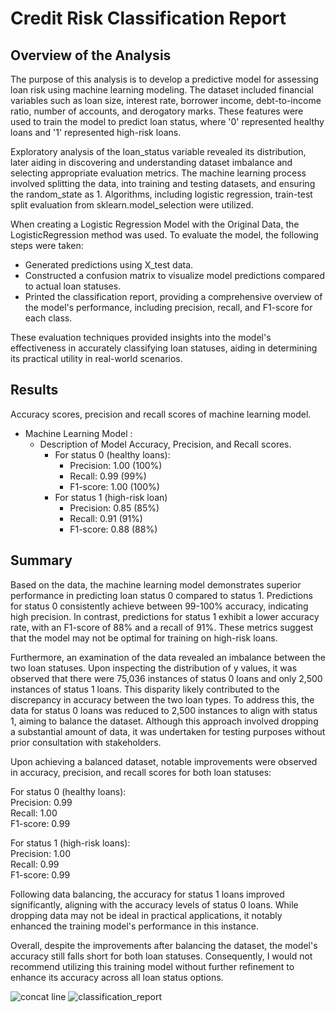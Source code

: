 # Credit Risk Classification Report

## Overview of the Analysis

The purpose of this analysis is to develop a predictive model for assessing loan risk using machine learning modeling. The dataset included financial variables such as loan size, interest rate, borrower income, debt-to-income ratio, number of accounts, and derogatory marks. These features were used to train the model to predict loan status, where '0' represented healthy loans and '1' represented high-risk loans.

Exploratory analysis of the loan_status variable revealed its distribution, later aiding in discovering and understanding dataset imbalance and selecting appropriate evaluation metrics. The machine learning process involved splitting the data, into training and testing datasets, and ensuring the random_state as 1. Algorithms, including logistic regression, train-test split evaluation from sklearn.model_selection were utilized.

When creating a Logistic Regression Model with the Original Data, the LogisticRegression method was used. To evaluate the model, the following steps were taken:

- Generated predictions using X_test data.
- Constructed a confusion matrix to visualize model predictions compared to actual loan statuses.
- Printed the classification report, providing a comprehensive overview of the model's performance, including precision, recall, and F1-score for each class.
  
These evaluation techniques provided insights into the model's effectiveness in accurately classifying loan statuses, aiding in determining its practical utility in real-world scenarios.

## Results

Accuracy scores, precision and recall scores of machine learning model.

* Machine Learning Model :
    * Description of Model Accuracy, Precision, and Recall scores.
        * For status 0 (healthy loans):
            - Precision: 1.00 (100%)
            - Recall: 0.99 (99%)
            - F1-score: 1.00 (100%)
        * For status 1 (high-risk loan)
            - Precision: 0.85 (85%)
            - Recall: 0.91 (91%)
            - F1-score: 0.88 (88%)


## Summary

Based on the data, the machine learning model demonstrates superior performance in predicting loan status 0 compared to status 1. Predictions for status 0 consistently achieve between 99-100% accuracy, indicating high precision. In contrast, predictions for status 1 exhibit a lower accuracy rate, with an F1-score of 88% and a recall of 91%. These metrics suggest that the model may not be optimal for training on high-risk loans.

Furthermore, an examination of the data revealed an imbalance between the two loan statuses. Upon inspecting the distribution of y values, it was observed that there were 75,036 instances of status 0 loans and only 2,500 instances of status 1 loans. This disparity likely contributed to the discrepancy in accuracy between the two loan types. To address this, the data for status 0 loans was reduced to 2,500 instances to align with status 1, aiming to balance the dataset. Although this approach involved dropping a substantial amount of data, it was undertaken for testing purposes without prior consultation with stakeholders.

Upon achieving a balanced dataset, notable improvements were observed in accuracy, precision, and recall scores for both loan statuses:

For status 0 (healthy loans):<br>
Precision: 0.99<br>
Recall: 1.00<br>
F1-score: 0.99<br>

For status 1 (high-risk loans):<br>
Precision: 1.00<br>
Recall: 0.99<br>
F1-score: 0.99<br>

Following data balancing, the accuracy for status 1 loans improved significantly, aligning with the accuracy levels of status 0 loans. While dropping data may not be ideal in practical applications, it notably enhanced the training model's performance in this instance.

Overall, despite the improvements after balancing the dataset, the model's accuracy still falls short for both loan statuses. Consequently, I would not recommend utilizing this training model without further refinement to enhance its accuracy across all loan status options. 

![concat line](https://github.com/teelam1910/credit-risk-classification/assets/132629216/a2d693bb-cc67-4bcb-a0b3-46d2c7520977)
![classification_report](https://github.com/teelam1910/credit-risk-classification/assets/132629216/f95567b2-38dc-4962-952f-11bcc1485c78)

